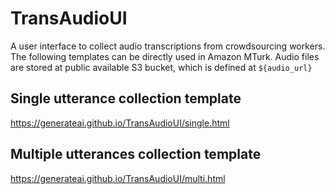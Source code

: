 # TransAudioUI
A user interface to collect audio transcriptions from crowdsourcing workers. <br />
The following templates can be directly used in Amazon MTurk. Audio files are stored at public available S3 bucket, which is defined at `${audio_url}`

## Single utterance collection template
https://generateai.github.io/TransAudioUI/single.html

## Multiple utterances collection template
https://generateai.github.io/TransAudioUI/multi.html
